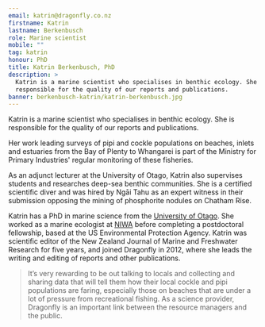 ```yaml
---
email: katrin@dragonfly.co.nz
firstname: Katrin
lastname: Berkenbusch
role: Marine scientist
mobile: ""
tag: katrin
honour: PhD
title: Katrin Berkenbusch, PhD
description: >
  Katrin is a marine scientist who specialises in benthic ecology. She is
  responsible for the quality of our reports and publications.
banner: berkenbusch-katrin/katrin-berkenbusch.jpg
---
```


Katrin is a marine scientist who specialises in benthic ecology. She is
responsible for the quality of our reports and publications.

<!--more-->

Her work leading surveys of pipi and cockle populations on beaches, inlets and
estuaries from the Bay of Plenty to Whangarei is part of the Ministry for Primary
Industries' regular monitoring of these fisheries.

As an adjunct lecturer at the University of Otago, Katrin also supervises students
and researches deep-sea benthic communities. She is a certified scientific diver
and was hired by Ngāi Tahu as an expert witness in their submission opposing the
mining of phosphorite nodules on Chatham Rise.

Katrin has a PhD in marine science from the
 [University of Otago](http://www.otago.ac.nz/marinescience/research/shelf-and-deep-sea-systems/).
 She worked as a marine ecologist at [NIWA](https://www.niwa.co.nz/) before 
 completing a postdoctoral fellowship, based at the US
Environmental Protection Agency. Katrin was scientific editor of the New Zealand
Journal of Marine and Freshwater Research for five years, and joined Dragonfly in
2012, where she leads the writing and editing of reports and other publications.

> It’s very rewarding to be out talking to locals and collecting and sharing data
> that will tell them how their local cockle and pipi populations are faring, especially
> those on beaches that are under a lot of pressure from recreational fishing. As a science provider, Dragonfly is an important link between the resource managers
> and the public.
